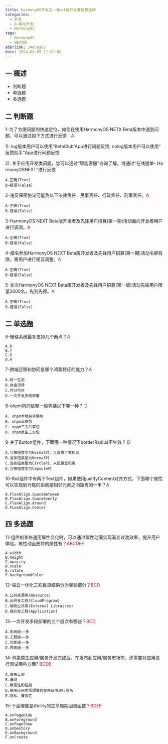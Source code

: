 ```yaml
---
title: HarmonyOS开发之——Next版开发者招募活动
categories:
  - 开发
  - D-移动开发
  - HarmonyOS
tags:
  - HarmonyOS
  - NEXT版
abbrlink: 34ecea93
date: 2024-08-05 11:02:00
---
```

## 一 概述

* 判断题
* 单选题
* 多选题

<!--more-->

## 二 判断题

1-为了方便问题的快速定位，如您在使用HarmonyOS NETX Beta版本中遇到问题，可以通过如下方式进行反馈：<font color=red>A</font>

1). log版本用户可以使用“BetaClub”App进行问题反馈; nolog版本用户可以使用“ 反馈助手”App进行问题反馈

2). 关于应用开发类问题，您可以通过“智能客服”咨询了解，或通过“在线提单- Ha rmonyOSNEXT”进行反馈

```
A-正确(True)
B-错误(False)
```

2-违反保密协议可能负以下法律责任：民事责任、行政责任、刑事责任。<font color=red>A</font>

```
A-正确(True)
B-错误(False)
```

3-HarmonyOS NEXT Beta版开发者及先锋用户招募(第一期)活动面向开发者用户进行调测。<font color=red>A</font>

```
A-正确(True)
B-错误(False)
```

4-报名参加HarmonyOS NEXT Beta版开发者及先锋用户招募(第一期)活动名额有限，需用户进行相互调整。<font color=red>A</font>

```
A-正确(True)
B-错误(False)
```

5-本次HarmonyOS NEXT Beta版开发者及先锋用户招募(第一版)活动先锋用户限量3000名，先到先得。<font color=red>A</font>

```
A-正确(True)
B-错误(False)
```

## 二 单选题

6-栅格系统最多支持几个断点？<font color=red>A</font>

```
A.6
B.7
C.5
D.4
```

7-跨端迁移和协同是哪个鸿蒙特征的能力？<font color=red>A</font>

```
A.统一生态
B.自由流转
C.可分可合
D.一次开发多段部署
```

8-ohpm包的依赖一般包括以下哪一种？ <font color=red>D</font>

```
A. ohpm本地共享模块
B. ohpm云端包
C. oppm三方共享包
D. ohpm原生三方包
```

9-关于Button组件，下面哪一种情况下borderRadius不生效？  <font color=red>D</font>

```
A.当按钮类型为Normal时，且设置了宽和高
B.当按钮类型为Normal时
C.当按钮类型为Circle时，未设置宽和高
D.当按钮类型为Capsule时
```

10-Roll组件中有两个Text组件，如果使用justifyContent对齐方式，下面哪个属性可以实现到行尾的距离是相邻元素之间距离的一半？<font color=red>A</font>

```
A.FlexAlign.SpaceBetween
B.FlexAlign.SpaceEvenly
C.FlexAlign.Around
D.FLexAlign.Center
```

## 四 多选题

11-组件的某些通用属性变化时，可以通过属性动画实现渐变过渡效果，提升用户体验。属性动画支持的属性有？<font color=red>ABCDEF</font>

```
A.width
B.height
C.opacity
D.scale
E.rotate
F.backgroundColor
```

12-端云一体化工程目录结果分为哪些部分？<font color=red>BCD</font>

```
A.公共资源库(Resource)
B.云开发工程(CloudProgram)
C.端侧公共库(External Libraires)
D.端开发工程(Application)
```

13-一次开发多段部署的三个层次有哪些？<font color=red>BCD</font>

```
A.系统级——多
B.工程级——多
C.功能级——多
D.界面级——多
```

14-鸿蒙原生应用/服务开发完成后，在发布到应用/服务市场前，还需要对应用进行测试哪些方面? <font color=red>BCDE</font>

```
A.发布上架
B.漏洞
C.稳定性和性能
D.使用应用市场颁发的发布证书进行签名
E.隐私、兼容性
```

15-下面哪些是Ability的生命周期回调函数？<font color=red>BDEF</font>

```
A.onPageHide
B.onForeground
C.onPageShow
D.onDestory
E.onBackground
F.onCreate
```

